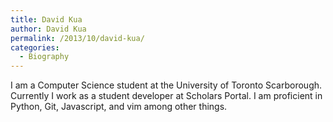```yaml
---
title: David Kua
author: David Kua
permalink: /2013/10/david-kua/
categories:
  - Biography
---
```

I am a Computer Science student at the University of Toronto Scarborough. Currently I work as a student developer at Scholars Portal. I am proficient in Python, Git, Javascript, and vim among other things.
